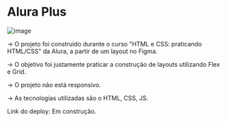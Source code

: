 # Alura Plus

![image](https://user-images.githubusercontent.com/101363952/206239702-1a1e8457-ef7c-402e-abd5-d9cf52d75bb1.png)

→ O projeto foi construído durante o curso "HTML e CSS: praticando HTML/CSS" da Alura, a partir de um layout no Figma.

→ O objetivo foi justamente praticar a construção de layouts utilizando Flex e Grid. 

→ O projeto não está responsivo. 

→ As tecnologias utilizadas são o HTML, CSS, JS.

Link do deploy: Em construção.
